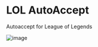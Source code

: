 # LOL AutoAccept
Autoaccept for League of Legends

![image](https://github.com/manchas73/lol_autoaccept/assets/46001842/8994253e-d491-4f93-b1e9-74da9c11519d)
